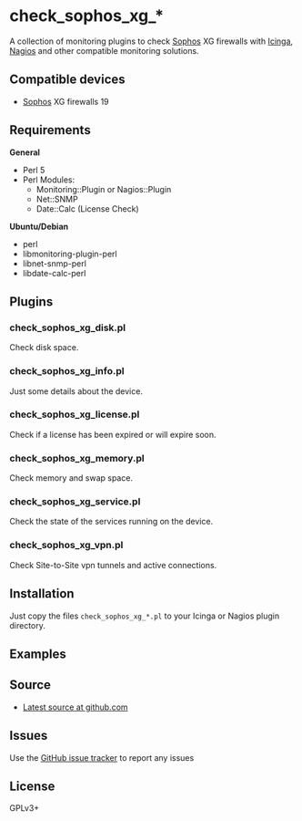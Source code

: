 check_sophos_xg_*
=================

A collection of monitoring plugins to check [Sophos](https://www.sophos.com/) XG firewalls with [Icinga](https://icinga.com/), [Nagios](https://www.nagios.org/) and other compatible monitoring solutions.

Compatible devices
------------------

- [Sophos](https://www.sophos.com/) XG firewalls 19


Requirements
------------

**General**

- Perl 5
- Perl Modules:
    - Monitoring::Plugin or Nagios::Plugin
    - Net::SNMP
    - Date::Calc (License Check)

**Ubuntu/Debian**

- perl
- libmonitoring-plugin-perl
- libnet-snmp-perl
- libdate-calc-perl


Plugins
-------

### check_sophos_xg_disk.pl

Check disk space.

### check_sophos_xg_info.pl

Just some details about the device.

### check_sophos_xg_license.pl

Check if a license has been expired or will expire soon.

### check_sophos_xg_memory.pl

Check memory and swap space.

### check_sophos_xg_service.pl

Check the state of the services running on the device.

### check_sophos_xg_vpn.pl

Check Site-to-Site vpn tunnels and active connections.

Installation
------------

Just copy the files `check_sophos_xg_*.pl` to your Icinga or Nagios plugin directory.

Examples
--------


Source
------

- [Latest source at github.com](https://github.com/DinoTools/monitoring-check_sophos_xg)

Issues
------

Use the [GitHub issue tracker](https://github.com/DinoTools/monitoring-check_sophos_xg/issues) to report any issues

License
-------

GPLv3+
